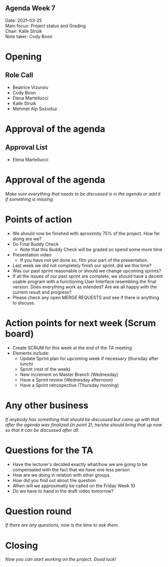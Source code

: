 ## Agenda Week 7
Date:           2021-03-25  
Main focus:     Project status and Grading  
Chair:          Kalle Struik  
Note taker:     Cody Boon  


# Opening
## Role Call
 - Beatrice Vizuroiu
 - Cody Boon
 - Elena Martellucci
 - Kalle Struik
 - Mehmet Alp Sozuduz


# Approval of the agenda
## Approval List
 - Elena Martellucci


# Approval of the agenda
*Make sure everything that needs to be discussed is in the agenda or add it if something is missing.*

# Points of action
- We should now be finished with aproximity 75% of the project. How far along are we?
- Do Final Buddy Check
    - Note that this Buddy Check will be graded so spend some more time 
- Presentation video
    - If you have not yet done so, film your part of the presentation. 
- Last week we did not completely finish our sprint, did we this time?
- Was our past sprint reasonable or should we change upcoming sprints?
- If all the issues of our past sprint are complete, we should have a decent usable program with a functioning User Interface resembling the final version. Does everything work as intended? Are we all happy with the current result and progress?
- Please check any open MERGE REQUESTS and see if there is anything to discuss.

# Action points for next week (Scrum board)
- Create SCRUM for this week at the end of the TA meeting
- Elements include:
	- Update Sprint plan for upcoming week if necessary (thursday after lunch)
	- Sprint (rest of the week)
	- New increment on Master Branch (Wednesday)
	- Have a Sprint review (Wednesday afternoon)
	- Have a Sprint retrospective (Thursday morning)

# Any other business
*If anybody has something that should be discussed but came up with that after the agenda was finalized (in point 2), he/she should bring that up now so that it can be discussed after all.*

# Questions for the TA
- Have the lecturer's decided exactly what/how we are going to be compensated with the fact that we have one less person 
- How are we doing in relation with other groups.
- How did you find out about the question 
- When will we approximatly be called on the Friday Week 10
- Do we have to hand in the draft video tomorrow?


# Question round
*If there are any questions, now is the time to ask them.*

# Closing
*Now you can start working on the project. Good luck!*
